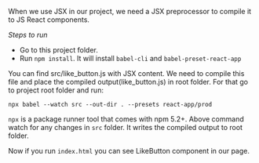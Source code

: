 When we use JSX in our project, we need a JSX preprocessor to compile it to JS React components.

*Steps to run*
- Go to this project folder.
- Run `npm install`. It will install `babel-cli` and `babel-preset-react-app`

You can find src/like_button.js with JSX content. We need to compile this file and place the compiled output(like_button.js) in root folder. For that go to project root folder and run:
```
npx babel --watch src --out-dir . --presets react-app/prod
```
`npx` is a package runner tool that comes with npm 5.2+. Above command watch for any changes in `src` folder. It writes the compiled output to root folder.

Now if you run `index.html` you can see LikeButton component in our page.